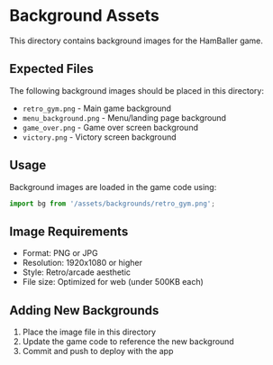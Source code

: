 # Background Assets

This directory contains background images for the HamBaller game.

## Expected Files

The following background images should be placed in this directory:

- `retro_gym.png` - Main game background
- `menu_background.png` - Menu/landing page background
- `game_over.png` - Game over screen background
- `victory.png` - Victory screen background

## Usage

Background images are loaded in the game code using:

```javascript
import bg from '/assets/backgrounds/retro_gym.png';
```

## Image Requirements

- Format: PNG or JPG
- Resolution: 1920x1080 or higher
- Style: Retro/arcade aesthetic
- File size: Optimized for web (under 500KB each)

## Adding New Backgrounds

1. Place the image file in this directory
2. Update the game code to reference the new background
3. Commit and push to deploy with the app 
